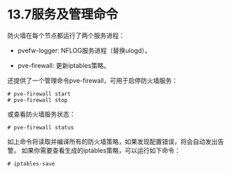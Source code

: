 # 13.7服务及管理命令

防火墙在每个节点都运行了两个服务进程：

- pvefw-logger: NFLOG服务进程（替换ulogd）。

- pve-firewall: 更新iptables策略。

还提供了一个管理命令pve-firewall，可用于启停防火墙服务：
```
# pve-firewall start
# pve-firewall stop
```
或查看防火墙服务状态：
```
# pve-firewall status
```
如上命令将读取并编译所有的防火墙策略，如果发现配置错误，将会自动发出告警。
如果你需要查看生成的iptables策略，可以运行如下命令：
```
# iptables-save
```
